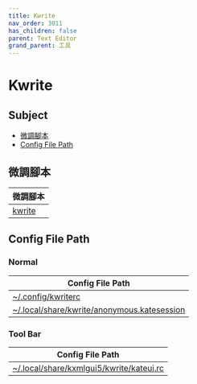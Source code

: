 ```yaml
---
title: Kwrite
nav_order: 3011
has_children: false
parent: Text Editor
grand_parent: 工具
---
```



# Kwrite


## Subject

* [微調腳本](#微調腳本)
* [Config File Path](#config-file-path)


## 微調腳本

| 微調腳本 |
| --- |
| [kwrite](https://github.com/samwhelp/note-about-kde/tree/gh-pages/_demo/prototype/tool/kwrite/) |


## Config File Path


### Normal

| Config File Path |
| --- |
| [~/.config/kwriterc](https://github.com/samwhelp/note-about-kde/tree/gh-pages/_demo/prototype/tool/kwrite/asset/overlay/etc/skel/.config/kwriterc) |
| [~/.local/share/kwrite/anonymous.katesession](https://github.com/samwhelp/note-about-kde/tree/gh-pages/_demo/prototype/tool/kwrite/asset/overlay/etc/skel/.local/share/kwrite/anonymous.katesession) |


### Tool Bar

| Config File Path |
| --- |
| [~/.local/share/kxmlgui5/kwrite/kateui.rc](https://github.com/samwhelp/note-about-kde/tree/gh-pages/_demo/prototype/tool/kwrite/asset/overlay/etc/skel/.local/share/kxmlgui5/kwrite/kateui.rc) |
